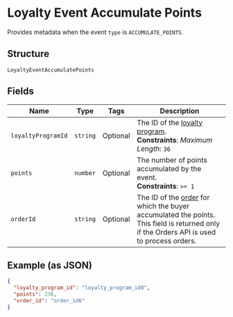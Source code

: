 
# Loyalty Event Accumulate Points

Provides metadata when the event `type` is `ACCUMULATE_POINTS`.

## Structure

`LoyaltyEventAccumulatePoints`

## Fields

| Name | Type | Tags | Description |
|  --- | --- | --- | --- |
| `loyaltyProgramId` | `string` | Optional | The ID of the [loyalty program](/doc/models/loyalty-program.md).<br>**Constraints**: *Maximum Length*: `36` |
| `points` | `number` | Optional | The number of points accumulated by the event.<br>**Constraints**: `>= 1` |
| `orderId` | `string` | Optional | The ID of the [order](/doc/models/order.md) for which the buyer accumulated the points.<br>This field is returned only if the Orders API is used to process orders. |

## Example (as JSON)

```json
{
  "loyalty_program_id": "loyalty_program_id0",
  "points": 236,
  "order_id": "order_id6"
}
```

